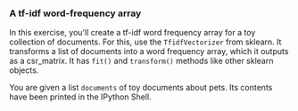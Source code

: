 ### A tf-idf word-frequency array

In this exercise, you'll create a tf-idf word frequency array for a toy collection of documents. For this, use the `TfidfVectorizer` from sklearn. It transforms a list of documents into a word frequency array, which it outputs as a csr_matrix. It has `fit()` and `transform()` methods like other sklearn objects.

You are given a list `documents` of toy documents about pets. Its contents have been printed in the IPython Shell.
